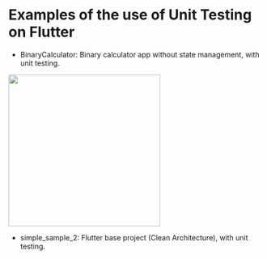 # Examples of the use of Unit Testing on Flutter

- BinaryCalculator: Binary calculator app without state management, with unit testing.
<img src="https://user-images.githubusercontent.com/28717626/139953876-6e3b86d3-bdbb-4c4e-91ab-76c7934f22dd.gif" width="300" />

- simple_sample_2: Flutter base project (Clean Architecture), with unit testing.
